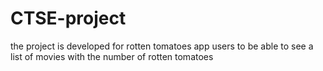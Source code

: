 # CTSE-project 

the project is developed for rotten tomatoes app users to be able to see a list of movies with the number of rotten tomatoes

